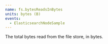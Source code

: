 ```yaml
---
name: fs.bytesReadsInBytes
units: bytes (B)
events:
  - ElasticsearchNodeSample
---
```


The total bytes read from the file store, in bytes.